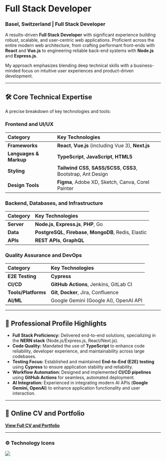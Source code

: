 # Full Stack Developer

### Basel, Switzerland | Full Stack Developer

A results-driven **Full Stack Developer** with significant experience building robust, scalable, and user-centric web applications. Proficient across the entire modern web architecture, from crafting performant front-ends with **React** and **Vue.js** to engineering reliable back-end systems with **Node.js** and **Express.js**.

My approach emphasizes blending deep technical skills with a business-minded focus on intuitive user experiences and product-driven development.

---

## 🛠️ Core Technical Expertise

A precise breakdown of key technologies and tools:

### Frontend and UI/UX

| Category | Key Technologies |
| :--- | :--- |
| **Frameworks** | **React**, **Vue.js** (including Vue 3), **Next.js** |
| **Languages & Markup** | **TypeScript**, **JavaScript**, **HTML5** |
| **Styling** | **Tailwind CSS**, **SASS/SCSS**, **CSS3**, Bootstrap, Ant Design |
| **Design Tools** | **Figma**, Adobe XD, Sketch, Canva, Corel Painter |

### Backend, Databases, and Infrastructure

| Category | Key Technologies |
| :--- | :--- |
| **Server** | **Node.js**, **Express.js**, **PHP**, Go |
| **Data** | **PostgreSQL**, **Firebase**, **MongoDB**, Redis, Elastic |
| **APIs** | **REST APIs**, **GraphQL** |

### Quality Assurance and DevOps

| Category | Key Technologies |
| :--- | :--- |
| **E2E Testing** | **Cypress** |
| **CI/CD** | **GitHub Actions**, Jenkins, GitLab CI |
| **Tools/Platforms** | **Git**, **Docker**, Jira, Confluence |
| **AI/ML** | Google Gemini (Google AI), OpenAI API |

---

## 🚀 Professional Profile Highlights

* **Full Stack Proficiency:** Delivered end-to-end solutions, specializing in the **NERN stack** (Node.js/Express.js, React/Next.js).
* **Code Quality:** Mandated the use of **TypeScript** to enhance code reliability, developer experience, and maintainability across large codebases.
* **Testing Focus:** Established and maintained **End-to-End (E2E) testing** using **Cypress** to ensure application stability and reliability.
* **Workflow Automation:** Designed and implemented **CI/CD pipelines** using **GitHub Actions** for seamless, automated deployment.
* **AI Integration:** Experienced in integrating modern AI APIs (**Google Gemini, OpenAI**) to enhance application functionality and user interaction.

---

## 🔗 Online CV and Portfolio

[**View Full CV and Portfolio**](https://hieroglyphcode.ch/cv)

***

### ⚙️ Technology Icons

<p align="left">
  <img src="https://skillicons.dev/icons?i=react,vue,nextjs,nodejs,express,ts,js,html,css,tailwind,sass,postgres,mongodb,firebase,git,github,docker,cypress,php,go,ai" />
</p>
